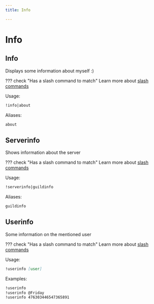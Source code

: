 ```yaml
---
title: Info

---
```

# Info



## Info

Displays some information about myself :)

??? check "Has a slash command to match"
	Learn more about [slash commands](/#slash-commands)

Usage:

```md
!info|about 
```

Aliases:

```md
about
```

## Serverinfo

Shows information about the server

??? check "Has a slash command to match"
	Learn more about [slash commands](/#slash-commands)

Usage:

```md
!serverinfo|guildinfo 
```

Aliases:

```md
guildinfo
```

## Userinfo

Some information on the mentioned user

??? check "Has a slash command to match"
	Learn more about [slash commands](/#slash-commands)

Usage:

```md
!userinfo [user]
```

Examples:

```md
!userinfo
!userinfo @Friday
!userinfo 476303446547365891
```
